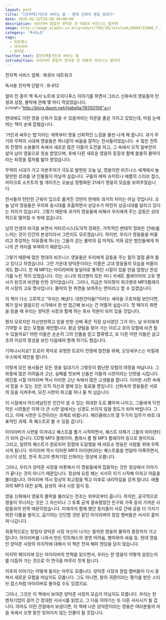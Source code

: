 ```yaml
---
layout: post
title: "[전자책]거인과 싸우는 법 - 현대 신화의 영웅 일대기"
date: 2016-02-12T20:58:48+00:00
description: 아이리버 창립자 양덕준 전 대표의 비즈니스 발자취
image: http://image.aladin.co.kr/product/795/10/letslook/8994731008_f.jpg
category: '독서노트' 
tags: 
  - 민트패스
  - 아이리버
  - 양덕준
twitter_text: [전자책]거인과 싸우는 법
introduction: 아이리버 창립자 양덕준 전 대표의 비즈니스 발자취
---
```

 
전자책 서비스 업체 : 북큐브 네트워크

독서용 전자책 단말기 : B-612

얼마 전 종이 책 독서 노트에 오이디푸스 이야기를 하면서 그리스 신화속의 영웅들의 탄생과 성장, 몰락에 관해 몇 마디 적었었습니다.(<href="http://blog.daum.net/jijabella/18350156"a>)

현대에도 이런 영웅 신화가 있을 수 있을까라는 의문을 줄곧 가지고 있었는데, 마침 눈에 띄는 책이 손에 잡혔습니다.

&#8216;거인과 싸우는 법&#8217;이라는 제목부터 영웅 신화적인 느낌을 물씬 나게 해 줍니다. 과거 무기와 무력의 시대에 영웅들은 하나같이 싸움을 잘하는 전사들이었습니다. 수 많은 전투와 전쟁의 소용돌이 속에서 새로운 많은 이들이 도전을 하고, 그 속에서 오직 일부만이 살아 남아 영웅으로 칭송 받았으며, 후에 다른 새로운 영웅의 등장과 함께 쓸쓸히 몰락이라는 퇴장을 절차를 밟아 왔었습니다.

무력의 시대가 가고 자본주의가 극도로 발현된 오늘 날, 영웅이란 비즈니스 세계에서 놀랄만한 성과를 낸 인물들이 아닐까 싶습니다. 구들의 에릭 슈미트나 애플의 스티브 잡스, 마이크로 소프트의 빌 게이츠는 오늘날 정형화된 21세기 영웅의 모습을 보여주었습니다.

전사들의 탄탄한 근육이 입으로 옮겨진 것만이 현재와 과거의 차이는 아닐 것입니다. 오늘 날의 영웅들은 우리와 동시대를 호흡하면서 상당수가 여전히 성공시대를 달리고 있다는 차이가 있습니다. 그렇기 때문에 과거의 영웅들에 비해서 우리에게 주는 감동은 상대적으로 떨어질 수 밖에 없습니다. 

남의 인생의 비극을 보면서 카타르시스(도덕적 정화든, 가학적인 변태적 정화든 간에)를 느끼는 것이 인간의 본성이라서 그런지도 모르겠습니다. 하지만, 우리가 영웅들을 떠올리고 추앙하는 이유중에 하나는 그들이 걷는 몰락의 길 마저도 저와 같은 범인들에게 하나의 큰 의미를 부여하기 때문입니다. 

그렇기 때문에 많은 현대의 비즈니스 영웅들은 우리에게 감동을 주는 힘이 점점 줄어 들고 있다고 하겠습니다. 그런 가운데 양덕준이라는 이름은 고대 영웅들의 모습을 떠올리게도 합니다. 한 때 MP3는 아이리버와 동일어로 통하던 시절이 있을 만큼 엄청난 전성기를 누린 적이 있었습니다. 이는 소니의 워크맨이 모든 미니 카세트 플레이어의 고유 명사가 된것과 비견될 만한 것이었습니다. 그러나, 지금은 아이팟이 워크맨과 MP3플레이어 시장의 고유 명사입니다. 몰락의 한 측면을 보여주는 면이라고 할 수 있겠습니다.

이 책이 다소 고루하고 &#8220;우리는 해냈다. 대한건아들!&#8221;이라는 새마을 구호처럼 보인다면, 제가 앞서 말씀드린 시각에서 한 번 접근해 보시는 건 어떨까 싶습니다. 첫 페이지 화면을 읽을 때 우리는 양덕준 사장과 함께 하는 회사 직원이 되어 있을 것입니다. 

뭔지 모르지만 자신만만하고 믿을 만한 선배 혹은 직장 상사였던 그가 어느 날 우리에게 기약할 수 없는 모험을 제안합니다. 황금 양털을 찾아 가는 아르고 호의 모험에 비견 될 수 있을까요? 어떤 이들은 순순히 그의 인품을 믿고 합류했고, 또 다른 어떤 이들은 삼고초려 이상의 정성을 보인 다음에야 함께 하기도 했습니다. 

기억나시지요? 트로이 목마로 유명한 트로이 전쟁에 참전을 위해, 오딧세우스는 아킬레우스에게 제안을 합니다. 

이렇게 모인 용사들은 모든 영웅 일대기가 그렇듯이 험난한 모험의 여정을 떠납니다. 그 와중에 많은 어려움과 고난, 실패를 맛보며 신들은 이들의 시련이라는 단련을 시킵니다. 레인콤 시절 아이리버 역시 이러한 고난 속에서 많은 고생들을 합니다. 이러한 시련 속에서 믿을 수 있는 것은 오직 자신과 옆에 있는 동료들 뿐입니다. 신화속의 영웅들은 서로의 등을 지켜주며, 모진 시련의 파고를 하나 둘 씩 넘습니다. 

이 시점에서 아드레날린은 인간이 낼 수 있는 최대한 도로 뿜어져 나아고, 그들에게 닥친 작은 시련들은 이제 더 큰 시련 앞에서는 신경도 쓰이지 않을 정도가 되어 버립니다. 그리고, 이때 시련은 도전이라는 과제로 바뀝니다. 헤라클레스의 열 두가지 임무가 바로 대표적인 과제. 즉 퀘스트로 볼 수 있을 겁니다.

아이리버가 시련을 이겨내고 퀘스트를 풀기 시작하면서, 퀘스트 자체가 그들의 아이덴티가 되어 갑니다. CD형 MP3 플레이어, 플래시 롬 형 MP3 플레이어 등으로 말이지요. 그리고, 일련의 퀘스트가 완료되어 정점에 도달했을 때 비로소 영웅은 사람들 위에 우뚝 서게 됩니다. 아이리버 역시 이러한 MP3 아이덴티라는 퀘스트들을 연달아 이룩하면서, 코스닥 상장, 한국 최고의 벤처기업 신화라는 정상에 오릅니다.

그러나, 우리가 양덕준 사장을 비롯해서 이 영웅들에게 집중하는 것은 정상에서 이야기가 끝나는 것이 아니기 때문입니다. 정상에 오른 해는 서서히 지기 시작해 이윽고 어둠을 불러옵니다. 아이리버 역시 정상의 최고점을 찍고 이후로 내리막길을 걷게 됩니다. 애플과의 MP3 대전 실패, 삼성의 국내 시장 잠식 등. 

영웅 신화에서 영웅의 몰락을 불러오는 전조는 외부로부터 옵니다. 하지만, 궁극적으로 영웅이 무너지는 것은 그 자신이나 그 토록 굳게 결속했었던 친구와 가족 등의 가까운 사람들과의 반목 때문이었습니다. 이제까지 함께 했던 동지들이 서로 간에 공을 더 가지기 위한 다툼을 벌이고, 급기야는 단단할 것만 같던 아이리버의 창업 멤버들은 서서히 흩어져 나갑니다. 

최종적으로는 창업자 양덕준 사장 자신이 나가는 철저한 영웅의 몰락의 종장까지 가고 맙니다. 아이리버를 나와서 만든 민트패스의 경영 어려움, 병마와의 싸움 등. 현대 영웅인 양덕준 사장의 마지막에 대해서 이 책은 전혀 해피 엔딩을 담지 않습니다. 

마지막 페이지에 있는 아이리버의 연혁을 읽으면서, 우리는 한 영웅이 어떻게 살았는지를 더듬어 가는 것으로 이 연극을 마무리 짓게 됩니다.
  
이후의 이야기는 어떻게 될지는 아무도 모릅니다. 양덕준 사장과 창업 멤버들이 다시 뭉쳐서 새로운 모험을 떠날지도 모릅니다. 그도 아니면, 왕의 귀환이라는 평가를 받은 스티브 잡스처럼 아이리버로 돌아갈 수도 있겠지요. 

그러나, 그것은 이 책에서 보여준 양덕준 사장의 모습이 아닐지도 모릅니다. 우리는 한 벤처기업이 걸어 간 장대한 서사시를 읽었고, 그 다음 이야기는 또 다른 서사시가 될 겁니다. 아마도 이런 관점에서 보셨다면, 이 책에 나온 양덕준이라는 영웅은 여러분들의 마음 속에서 오랫 동안 잊혀지지 않는 인물이 될 것입니다.
